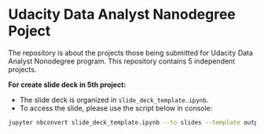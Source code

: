 # Udacity Data Analyst Nanodegree Poject
The repository is about the projects those being submitted for Udacity Data Analyst Nonodegree program. This repository contains 5 independent projects. 

**For create slide deck in 5th project:**
- The slide deck is organized in `slide_deck_template.ipynb`.
- To access the slide, please use the script below in console:
```bash
jupyter nbconvert slide_deck_template.ipynb --to slides --template output-toggle.tpl --post serve
```